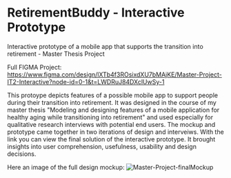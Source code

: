 # RetirementBuddy - Interactive Prototype
Interactive prototype of a mobile app that supports the transition into retirement - Master Thesis Project

Full FIGMA Project: https://www.figma.com/design/lXTb4f3ROsixdXU7bMAjKE/Master-Project-IT2-Interactive?node-id=0-1&t=LWDRuJ84DXclUwSy-1 

This protoype depicts features of a possible mobile app to support people during their transition into retirement. It was designed in the course of my master thesis "Modeling and designing features of a mobile application for healthy aging while transitioning into retirement" and used especially for qualitative research interviews with potential end users. The mockup and prototype came together in two iterations of design and interveiws. With the link you can view the final solution of the interactive prototype. It brought insights into user comprehension, usefulness, usability and design decisions.

Here an image of the full design mockup:
![Master-Project-finalMockup](https://github.com/user-attachments/assets/c4cdeb53-fac5-42a9-a26f-76df7b5f1c5f)

